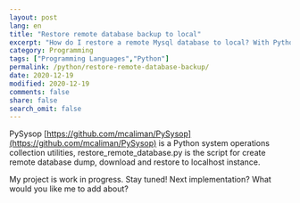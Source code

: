 ```yaml
---
layout: post
lang: en
title: "Restore remote database backup to local"
excerpt: "How do I restore a remote Mysql database to local? With Python script!"
category: Programming
tags: ["Programming Languages","Python"]
permalink: /python/restore-remote-database-backup/
date: 2020-12-19
modified: 2020-12-19
comments: false
share: false
search_omit: false
---
```


PySysop [https://github.com/mcaliman/PySysop](https://github.com/mcaliman/PySysop) is a Python system operations collection utilities, restore_remote_database.py is the script for create remote database dump, download and restore to localhost instance.

My project is work in progress. Stay tuned! Next implementation? What would you like me to add about?
